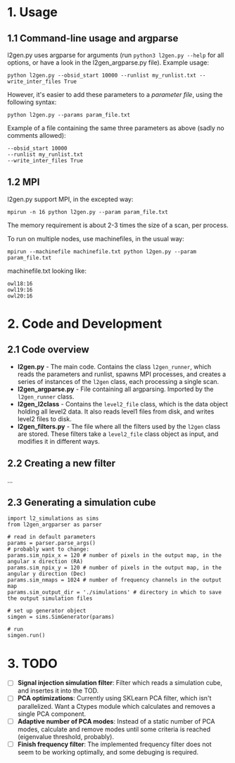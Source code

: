 # 1. Usage

## 1.1 Command-line usage and argparse
l2gen.py uses argparse for arguments (run `python3 l2gen.py --help` for all options, or have a look in the l2gen_argparse.py file).
Example usage:
```
python l2gen.py --obsid_start 10000 --runlist my_runlist.txt --write_inter_files True
```

However, it's easier to add these parameters to a *parameter file*, using the following syntax:
```
python l2gen.py --params param_file.txt
```
Example of a file containing the same three parameters as above (sadly no comments allowed):
```
--obsid_start 10000
--runlist my_runlist.txt
--write_inter_files True
```


## 1.2 MPI
l2gen.py support MPI, in the excepted way:
```
mpirun -n 16 python l2gen.py --param param_file.txt
```
The memory requirement is about 2-3 times the size of a scan, per process.

To run on multiple nodes, use machinefiles, in the usual way:
```
mpirun --machinefile machinefile.txt python l2gen.py --param param_file.txt
```
machinefile.txt looking like:
```
owl18:16
owl19:16
owl20:16
```


# 2. Code and Development
## 2.1 Code overview
* **l2gen.py** - The main code. Contains the class `l2gen_runner`, which reads the parameters and runlist, spawns MPI processes, and creates a series of instances of the `l2gen` class, each processing a single scan.
* **l2gen_argparse.py** - File containing all argparsing. Imported by the `l2gen_runner` class.
* **l2gen_l2class** - Contains the `level2_file` class, which is the data object holding all level2 data. It also reads level1 files from disk, and writes level2 files to disk.
* **l2gen_filters.py** - The file where all the filters used by the `l2gen` class are stored. These filters take a `level2_file` class object as input, and modifies it in different ways.


## 2.2 Creating a new filter
...

## 2.3 Generating a simulation cube
```
import l2_simulations as sims
from l2gen_argparser as parser

# read in default parameters
params = parser.parse_args()
# probably want to change:
params.sim_npix_x = 120 # number of pixels in the output map, in the angular x direction (RA)
params.sim_npix_y = 120 # number of pixels in the output map, in the angular y direction (Dec)
params.sim_nmaps = 1024 # number of frequency channels in the output map
params.sim_output_dir = './simulations' # directory in which to save the output simulation files

# set up generator object
simgen = sims.SimGenerator(params)

# run
simgen.run()
```


# 3. TODO
- [ ] **Signal injection simulation filter**: Filter which reads a simulation cube, and insertes it into the TOD.
- [ ] **PCA optimizations**: Currently using SKLearn PCA filter, which isn't parallelized. Want a Ctypes module which calculates and removes a single PCA component.
- [ ] **Adaptive number of PCA modes**: Instead of a static number of PCA modes, calculate and remove modes until some criteria is reached (eigenvalue threshold, probably).
- [ ] **Finish frequency filter**: The implemented frequency filter does not seem to be working optimally, and some debuging is required.
